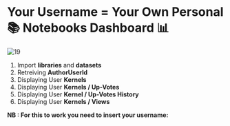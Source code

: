 # Your Username = Your Own Personal 📚 Notebooks Dashboard 📊

![19](https://github.com/user-attachments/assets/1a465ac1-b8ed-482a-9924-17f745e5e220)

1. Import **libraries** and **datasets** 
2. Retreiving **AuthorUserId**
3. Displaying User **Kernels**
4. Displaying User **Kernels / Up-Votes**
5. Displaying User **Kernel / Up-Votes History**
6. Displaying User **Kernels / Views**

**NB : For this to work you need to insert your username:**
